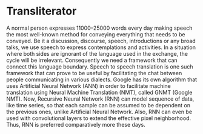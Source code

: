 # Transliterator

A normal person expresses 11000–25000 words every day making speech the most well-known method for conveying everything that needs to be conveyed. Be it a discussion, discourse, speech, introductions or any broad talks, we use speech to express contemplations and activities. In a situation where both sides are ignorant of the language used in the exchange, the cycle will be irrelevant. Consequently we need a framework that can connect this language boundary. Speech to speech translation is one such framework that can prove to be useful by facilitating the chat between people communicating in various dialects.
Google has its own algorithm that uses Artificial Neural Network (ANN) in order to facilitate machine translation using Neural Machine Translation (NMT), called GNMT (Google NMT). Now, Recursive Neural Network (RNN) can model sequence of data, like time series, so that each sample can be assumed to be dependent on the previous ones, unlike Artificial Neural Network. Also, RNN can even be used with convolutional layers to extend the effective pixel neighborhood. Thus, RNN is preferred comparatively more these days.
